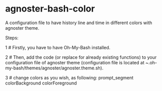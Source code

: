 # agnoster-bash-color
A configuration file to have history line and time in different colors with agnoster theme.

Steps:


1 # Firstly, you have to have Oh-My-Bash installed.

2 # Then, add the code (or replace for already existing functions) to your configuration file of agnoster theme (configuration file is located at ~.oh-my-bash/themes/agnoster/agnoster.theme.sh).

3 # change colors as you wish, as following: prompt_segment colorBackground colorForeground
